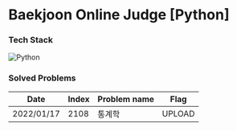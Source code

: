 # Baekjoon Online Judge [Python]



### Tech Stack
![Python](https://img.shields.io/badge/Python-3766AB?style=flat-square&logo=Python&logoColor=white) &nbsp;


### Solved Problems

| Date       | Index | Problem name |  Flag  |
| ----- | ------------ | ---------- |  ----  |
|  2022/01/17  |  2108  |  통계학  |  UPLOAD  |
